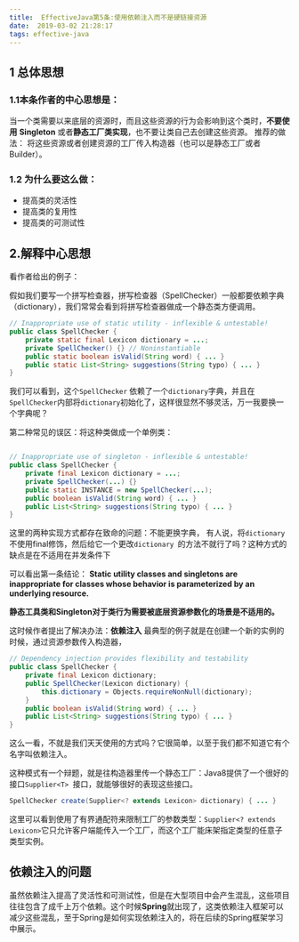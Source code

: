 ```yaml
---
title:  EffectiveJava第5条:使用依赖注入而不是硬链接资源
date:  2019-03-02 21:28:17
tags: effective-java
---
```


## 1 总体思想
### 1.1本条作者的中心思想是：

当一个类需要以来底层的资源时，而且这些资源的行为会影响到这个类时，**不要使用** **Singleton** 或者**静态工厂类实现**，也不要让类自己去创建这些资源。
推荐的做法：
将这些资源或者创建资源的工厂传入构造器（也可以是静态工厂或者Builder）。

### 1.2 为什么要这么做：
- 提高类的灵活性
- 提高类的复用性
- 提高类的可测试性


<!-- more -->

## 2.解释中心思想
看作者给出的例子：

假如我们要写一个拼写检查器，拼写检查器（SpellChecker）一般都要依赖字典（dictionary），我们常常会看到将拼写检查器做成一个静态类方便调用。

```java
// Inappropriate use of static utility - inflexible & untestable!
public class SpellChecker {
    private static final Lexicon dictionary = ...;
    private SpellChecker() {} // Noninstantiable
    public static boolean isValid(String word) { ... }
    public static List<String> suggestions(String typo) { ... }
}
```
我们可以看到，这个`SpellChecker` 依赖了一个`dictionary`字典，并且在`SpellChecker`内部将`dictionary`初始化了，这样很显然不够灵活，万一我要换一个字典呢？

第二种常见的误区：将这种类做成一个单例类：
```java

// Inappropriate use of singleton - inflexible & untestable!
public class SpellChecker {
    private final Lexicon dictionary = ...;
    private SpellChecker(...) {}
    public static INSTANCE = new SpellChecker(...);
    public boolean isValid(String word) { ... }
    public List<String> suggestions(String typo) { ... }
}
```
这里的两种实现方式都存在致命的问题：不能更换字典，
有人说，将`dictionary `不使用final修饰，然后给它一个更改`dictionary `的方法不就行了吗？这种方式的缺点是在不适用在并发条件下

可以看出第一条结论：
**Static utility classes and singletons are inappropriate for classes whose behavior is parameterized by an underlying resource.**

**静态工具类和Singleton对于类行为需要被底层资源参数化的场景是不适用的。**

这时候作者提出了解决办法：**依赖注入**
最典型的例子就是在创建一个新的实例的时候，通过资源参数传入构造器，

```java
// Dependency injection provides flexibility and testability
public class SpellChecker {
    private final Lexicon dictionary;
    public SpellChecker(Lexicon dictionary) {
        this.dictionary = Objects.requireNonNull(dictionary);
    } 
    public boolean isValid(String word) { ... }
    public List<String> suggestions(String typo) { ... }
}
```
这么一看，不就是我们天天使用的方式吗？它很简单，以至于我们都不知道它有个名字叫依赖注入。

这种模式有一个辩题，就是往构造器里传一个静态工厂：Java8提供了一个很好的接口`Supplier<T> `接口，就能够很好的表现这些接口。

```java
SpellChecker create(Supplier<? extends Lexicon> dictionary) { ... }
```
这里可以看到使用了有界通配符来限制工厂的参数类型：`Supplier<? extends Lexicon>`它只允许客户端能传入一个工厂，而这个工厂能床架指定类型的任意子类型实例。

## 依赖注入的问题

虽然依赖注入提高了灵活性和可测试性，但是在大型项目中会产生混乱，这些项目往往包含了成千上万个依赖。这个时候**Spring**就出现了，这类依赖注入框架可以减少这些混乱，至于Spring是如何实现依赖注入的，将在后续的Spring框架学习中展示。

